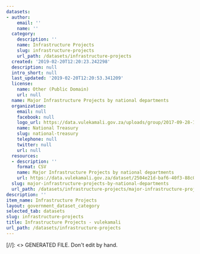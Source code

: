 ```yaml
---
datasets:
- author:
    email: ''
    name: ''
  category:
    description: ''
    name: Infrastructure Projects
    slug: infrastructure-projects
    url_path: /datasets/infrastructure-projects
  created: '2019-02-20T12:20:23.242298'
  description: null
  intro_short: null
  last_updated: '2019-02-20T12:20:53.341209'
  license:
    name: Other (Public Domain)
    url: null
  name: Major Infrastructure Projects by national departments
  organization:
    email: null
    facebook: null
    logo_url: https://data.vulekamali.gov.za/uploads/group/2017-09-28-151852.487803treasury-logo.jpg
    name: National Treasury
    slug: national-treasury
    telephone: null
    twitter: null
    url: null
  resources:
  - description: ''
    format: CSV
    name: Major Infrastructure Projects by national departments
    url: https://data.vulekamali.gov.za/dataset/2504e21d-baf6-40f3-88c0-bbdbd0c67f01/resource/1767b373-d6d9-45de-b8f4-7c70be397b2b/download/infra-2019-20.csv
  slug: major-infrastructure-projects-by-national-departments
  url_path: /datasets/infrastructure-projects/major-infrastructure-projects-by-national-departments
description: ''
item_name: Infrastructure Projects
layout: government_dataset_category
selected_tab: datasets
slug: infrastructure-projects
title: Infrastructure Projects - vulekamali
url_path: /datasets/infrastructure-projects
---
```

[//]: <> GENERATED FILE. Don't edit by hand.